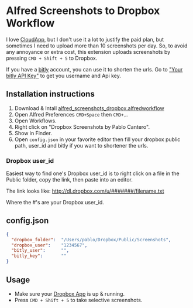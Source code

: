 # Alfred Screenshots to Dropbox Workflow

I love [CloudApp](http://www.getcloudapp.com/), but I don't use it a lot to justify the paid plan, but sometimes I need to upload more than 10 screenshots per day. So, to avoid any annoyance or extra cost, this extension uploads screenshots by pressing `CMD + Shift + 5` to Dropbox.

If you have a [bitly](https://bitly.com/) account, you can use it to shorten the urls. Go to ["Your bitly API Key"](https://bitly.com/a/your_api_key) to get you username and Api key.


## Installation instructions

1. Download & Intall [alfred_screenshots_dropbox.alfredworkflow](https://github.com/phstc/alfred_screenshots_dropbox/raw/master/alfred_screenshots_dropbox.alfredworkflow)
2. Open Alfred Preferences `CMD+Space` then `CMD+,`.
3. Open Workflows.
4. Right click on "Dropbox Screenshots by Pablo Cantero".
5. Show in Finder.
6. Open `config.json` in your favorite editor then fill your dropbox public path, user_id and bitly if you want to shortener the urls.

### Dropbox user_id

Easiest way to find one's Dropbox user_id is to right click on a file in the Public folder, copy the link, then paste into an editor.

The link looks like: http://dl.dropbox.com/u/#######/filename.txt

Where the #'s are your Dropbox user_id.

## config.json

```json
{
  "dropbox_folder":  "/Users/pablo/Dropbox/Public/Screenshots",
  "dropbox_user":    "1234567",
  "bitly_user":      "",
  "bitly_key":       ""
}

```

## Usage

* Make sure your [Dropbox App](https://www.dropbox.com/install) is up & running.
* Press `CMD + Shift + 5` to take selective screenshots.


